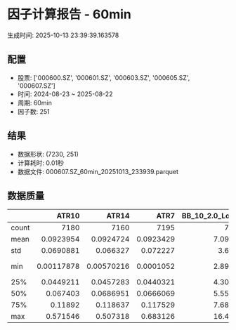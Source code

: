 # 因子计算报告 - 60min

生成时间: 2025-10-13 23:39:39.163578

## 配置

- 股票: ['000600.SZ', '000601.SZ', '000603.SZ', '000605.SZ', '000607.SZ']
- 时间: 2024-08-23 ~ 2025-08-22
- 周期: 60min
- 因子数: 251

## 结果

- 数据形状: (7230, 251)
- 计算耗时: 0.01秒
- 数据文件: 000607.SZ_60min_20251013_233939.parquet

## 数据质量

|       |         ATR10 |         ATR14 |         ATR7 |   BB_10_2.0_Lower |   BB_10_2.0_Middle |   BB_10_2.0_Upper |   BB_10_2.0_Width |   BB_15_2.0_Lower |   BB_15_2.0_Middle |   BB_15_2.0_Upper |   BB_15_2.0_Width |   BB_20_2.0_Lower |   BB_20_2.0_Middle |   BB_20_2.0_Upper |   BB_20_2.0_Width |    BOLB_20 |      CCI10 |      CCI14 |      CCI20 |      EMA12 |      EMA15 |      EMA20 |       EMA3 |       EMA5 |       EMA8 |    FIXLB10 |     FIXLB3 |     FIXLB5 |     FIXLB8 |     FMAX10 |     FMAX15 |     FMAX20 |      FMAX5 |    FMEAN10 |    FMEAN15 |    FMEAN20 |     FMEAN5 |     FMIN10 |     FMIN15 |     FMIN20 |      FMIN5 |     FSTD10 |     FSTD15 |     FSTD20 |      FSTD5 |    LEXLB10 |     LEXLB3 |     LEXLB5 |     LEXLB8 |       MA10 |       MA15 |       MA20 |        MA3 |        MA5 |        MA8 |          MACD |   MACD_12_26_9 |   MACD_6_13_4 |   MACD_8_17_5 |      MACD_HIST |   MACD_SIGNAL |   MEANLB10 |    MEANLB3 |    MEANLB5 |    MEANLB8 |       MSTD10 |       MSTD15 |        MSTD5 |     Momentum1 |    Momentum10 |    Momentum12 |    Momentum15 |    Momentum20 |     Momentum3 |     Momentum5 |     Momentum8 |              OBV |   OBV_SMA10 |   OBV_SMA15 |   OBV_SMA20 |   OBV_SMA5 |   Position10 |   Position12 |   Position15 |   Position20 |   Position25 |   Position30 |   Position5 |   Position8 |       RAND |     RANDNX |      RANDX |      RPROB |    RPROBCX |    RPROBNX |     RPROBX |       RSI |      RSI10 |     RSI14 |       RSI7 |       STCX |          STOCH |    STOCH_10_14 |    STOCH_14_20 |     STOCH_7_10 |        STX |   TA_ADXR_14 |   TA_ADX_14 |   TA_APO_fastperiod12_matype0_slowperiod26 |   TA_AROONOSC_14 |   TA_AROON_14_down |   TA_AROON_14_up |   TA_CCI_14 |   TA_CDL2CROWS |   TA_CDL3BLACKCROWS |   TA_CDL3INSIDE |   TA_CDL3LINESTRIKE |   TA_CDL3OUTSIDE |   TA_CDL3STARSINSOUTH |   TA_CDL3WHITESOLDIERS |   TA_CDLABANDONEDBABY |   TA_CDLADVANCEBLOCK |   TA_CDLBELTHOLD |   TA_CDLBREAKAWAY |   TA_CDLCLOSINGMARUBOZU |   TA_CDLCONCEALBABYSWALL |   TA_CDLCOUNTERATTACK |   TA_CDLDARKCLOUDCOVER |   TA_CDLDOJI |   TA_CDLDOJISTAR |   TA_CDLDRAGONFLYDOJI |   TA_CDLENGULFING |   TA_CDLEVENINGDOJISTAR |   TA_CDLEVENINGSTAR |   TA_CDLGAPSIDESIDEWHITE |   TA_CDLGRAVESTONEDOJI |   TA_CDLHAMMER |   TA_CDLHANGINGMAN |   TA_CDLHARAMI |   TA_CDLHARAMICROSS |   TA_CDLHIGHWAVE |   TA_CDLHIKKAKE |   TA_CDLHOMINGPIGEON |   TA_CDLIDENTICAL3CROWS |   TA_CDLINNECK |   TA_CDLINVERTEDHAMMER |   TA_CDLKICKING |   TA_CDLKICKINGBYLENGTH |   TA_CDLLADDERBOTTOM |   TA_CDLLONGLEGGEDDOJI |   TA_CDLLONGLINE |   TA_CDLMARUBOZU |   TA_CDLMATCHINGLOW |   TA_CDLMATHOLD |   TA_CDLMORNINGDOJISTAR |   TA_CDLMORNINGSTAR |   TA_CDLONNECK |   TA_CDLPIERCING |   TA_CDLRICKSHAWMAN |   TA_CDLRISEFALL3METHODS |   TA_CDLSEPARATINGLINES |   TA_CDLSHOOTINGSTAR |   TA_CDLSHORTLINE |   TA_CDLSPINNINGTOP |   TA_CDLSTALLEDPATTERN |   TA_CDLSTICKSANDWICH |   TA_CDLTAKURI |   TA_CDLTASUKIGAP |   TA_CDLTHRUSTING |   TA_CDLTRISTAR |   TA_CDLUNIQUE3RIVER |   TA_CDLUPSIDEGAP2CROWS |   TA_CDLXSIDEGAP3METHODS |   TA_DEMA_10 |   TA_DEMA_20 |   TA_DEMA_5 |   TA_DX_14 |   TA_EMA_10 |   TA_EMA_20 |   TA_EMA_30 |   TA_EMA_5 |   TA_EMA_60 |   TA_KAMA_10 |   TA_KAMA_20 |   TA_MFI_14 |   TA_MIDPRICE_10 |   TA_MIDPRICE_20 |   TA_MIDPRICE_5 |   TA_MOM_10 |   TA_ROCP_10 |   TA_ROCR100_10 |   TA_ROCR_10 |   TA_ROC_10 |   TA_RSI_14 |     TA_SAR |   TA_SMA_10 |   TA_SMA_20 |   TA_SMA_30 |   TA_SMA_5 |   TA_SMA_60 |   TA_STOCHF_D |   TA_STOCHF_K |   TA_STOCHRSI_fastd_period3_fastk_period5_timeperiod14_D |   TA_STOCHRSI_fastd_period3_fastk_period5_timeperiod14_K |   TA_STOCH_D |   TA_STOCH_K |   TA_T3_10 |   TA_T3_20 |    TA_T3_5 |   TA_TEMA_10 |   TA_TEMA_20 |   TA_TEMA_5 |   TA_TRIMA_10 |   TA_TRIMA_20 |   TA_TRIMA_5 |   TA_TRIX_14 |   TA_ULTOSC_timeperiod17_timeperiod214_timeperiod328 |   TA_WILLR_14 |   TA_WMA_10 |   TA_WMA_20 |   TA_WMA_5 |    TRENDLB10 |      TRENDLB3 |     TRENDLB5 |     TRENDLB8 |      Trend10 |      Trend12 |      Trend15 |     Trend20 |     Trend25 |       Trend5 |       Trend8 |     VWAP10 |     VWAP15 |     VWAP20 |     VWAP25 |     VWAP30 |   Volume_Momentum10 |   Volume_Momentum15 |   Volume_Momentum20 |   Volume_Momentum25 |   Volume_Momentum30 |   Volume_Ratio10 |   Volume_Ratio15 |   Volume_Ratio20 |   Volume_Ratio25 |   Volume_Ratio30 |   WILLR14 |   WILLR18 |   WILLR21 |    WILLR9 |
|:------|--------------:|--------------:|-------------:|------------------:|-------------------:|------------------:|------------------:|------------------:|-------------------:|------------------:|------------------:|------------------:|-------------------:|------------------:|------------------:|-----------:|-----------:|-----------:|-----------:|-----------:|-----------:|-----------:|-----------:|-----------:|-----------:|-----------:|-----------:|-----------:|-----------:|-----------:|-----------:|-----------:|-----------:|-----------:|-----------:|-----------:|-----------:|-----------:|-----------:|-----------:|-----------:|-----------:|-----------:|-----------:|-----------:|-----------:|-----------:|-----------:|-----------:|-----------:|-----------:|-----------:|-----------:|-----------:|-----------:|--------------:|---------------:|--------------:|--------------:|---------------:|--------------:|-----------:|-----------:|-----------:|-----------:|-------------:|-------------:|-------------:|--------------:|--------------:|--------------:|--------------:|--------------:|--------------:|--------------:|--------------:|-----------------:|------------:|------------:|------------:|-----------:|-------------:|-------------:|-------------:|-------------:|-------------:|-------------:|------------:|------------:|-----------:|-----------:|-----------:|-----------:|-----------:|-----------:|-----------:|----------:|-----------:|----------:|-----------:|-----------:|---------------:|---------------:|---------------:|---------------:|-----------:|-------------:|------------:|-------------------------------------------:|-----------------:|-------------------:|-----------------:|------------:|---------------:|--------------------:|----------------:|--------------------:|-----------------:|----------------------:|-----------------------:|----------------------:|---------------------:|-----------------:|------------------:|------------------------:|-------------------------:|----------------------:|-----------------------:|-------------:|-----------------:|----------------------:|------------------:|------------------------:|--------------------:|-------------------------:|-----------------------:|---------------:|-------------------:|---------------:|--------------------:|-----------------:|----------------:|---------------------:|------------------------:|---------------:|-----------------------:|----------------:|------------------------:|---------------------:|-----------------------:|-----------------:|-----------------:|--------------------:|----------------:|------------------------:|--------------------:|---------------:|-----------------:|--------------------:|-------------------------:|------------------------:|---------------------:|------------------:|--------------------:|-----------------------:|----------------------:|---------------:|------------------:|------------------:|----------------:|---------------------:|------------------------:|-------------------------:|-------------:|-------------:|------------:|-----------:|------------:|------------:|------------:|-----------:|------------:|-------------:|-------------:|------------:|-----------------:|-----------------:|----------------:|------------:|-------------:|----------------:|-------------:|------------:|------------:|-----------:|------------:|------------:|------------:|-----------:|------------:|--------------:|--------------:|---------------------------------------------------------:|---------------------------------------------------------:|-------------:|-------------:|-----------:|-----------:|-----------:|-------------:|-------------:|------------:|--------------:|--------------:|-------------:|-------------:|-----------------------------------------------------:|--------------:|------------:|------------:|-----------:|-------------:|--------------:|-------------:|-------------:|-------------:|-------------:|-------------:|------------:|------------:|-------------:|-------------:|-----------:|-----------:|-----------:|-----------:|-----------:|--------------------:|--------------------:|--------------------:|--------------------:|--------------------:|-----------------:|-----------------:|-----------------:|-----------------:|-----------------:|----------:|----------:|----------:|----------:|
| count | 7180          | 7160          | 7195         |        7185       |         7185       |        7185       |        7185       |        7160       |         7160       |        7160       |        7160       |        7135       |         7135       |        7135       |        7135       | 7230       | 7140       | 7100       | 7040       | 7230       | 7230       | 7230       | 7230       | 7230       | 7230       | 7230       | 7230       | 7230       | 7230       | 7185       | 7160       | 7135       | 7210       | 7230       | 7230       | 7230       | 7230       | 7230       | 7230       | 7230       | 7230       | 7230       | 7230       | 7230       | 7230       | 7230       | 7230       | 7230       | 7230       | 7185       | 7160       | 7135       | 7220       | 7210       | 7195       | 7065          |  7065          | 7155          | 7130          | 7065           | 7065          | 7230       | 7230       | 7230       | 7230       | 7185         | 7160         | 7210         | 7180          | 7180          | 7180          | 7180          | 7180          | 7180          | 7180          | 7180          |   7230           |  7185       |  7160       |  7135       | 7210       |  7185        |  7175        |  7160        |  7135        |  7110        |  7085        | 7210        | 7195        | 7230       | 7230       | 7230       | 7230       | 7230       | 7230       | 7230       | 7160      | 7180       | 7160      | 7195       | 7230       | 7145           | 7055           | 6975           | 7110           | 7230       |   7095       |  7095       |                                 7175       |       7230       |         7230       |       7230       |  7100       |           7230 |                7230 |     7230        |          7230       |       7230       |          7215         |                   7230 |          7230         |          7230        |      7230        |              7230 |             7230        |                     7230 |            7230       |           7230         |    7230      |      7230        |            7230       |        7230       |             7230        |         7230        |             7230         |             7230       |     7230       |        7230        |    7230        |           7230      |       7230       |      7230       |         7230         |             7230        |   7230         |            7230        |            7230 |                    7230 |         7230         |              7230      |       7230       |     7230         |          7230       |            7230 |             7230        |         7230        |   7230         |     7230         |          7230       |                     7230 |             7230        |          7230        |         7230      |          7230       |             7230       |            7230       |     7230       |      7230         |        7230       |    7230         |                 7230 |                    7230 |             7230         |   7230       |   7230       |  7230       | 7230       |  7230       |  7230       |  7230       | 7230       |  7230       |   7185       |   7135       |  7230       |       7230       |       7230       |      7230       |  7230       |   7230       |      7230       |   7230       | 7180        |   7160      | 7230       |  7185       |  7135       |  7085       | 7210       |  6935       |    7230       |    7230       |                                               7230       |                                               7230       |   7230       |   7230       | 7230       | 7230       | 7230       |   7230       |   7230       |  7230       |    7185       |    7135       |   7210       |   7230       |                                           7230       |     7165      |  7185       |  7135       | 7210       | 7185         | 7220          | 7210         | 7195         | 7185         | 7175         | 7160         | 7135        | 7110        | 7210         | 7195         | 7135       | 7135       | 7135       | 7135       | 7135       |       7180          |       7180          |       7180          |       7180          |       7180          |       7230       |       7230       |       7230       |       7230       |       7230       | 7165      | 7145      | 7130      | 7190      |
| mean  |    0.0923954  |    0.0924724  |    0.0923429 |           7.09808 |            7.11479 |           7.13151 |           7.11479 |           7.09525 |            7.11629 |           7.13734 |           7.11629 |           7.09316 |            7.11791 |           7.14266 |           7.11791 |    7.11232 |    5.96618 |    7.09701 |    7.98027 |    7.10065 |    7.09754 |    7.09237 |    7.11017 |    7.10803 |    7.10485 |    7.11232 |    7.11232 |    7.11232 |    7.11232 |    7.11479 |    7.11629 |    7.11791 |    7.11341 |    7.11232 |    7.11232 |    7.11232 |    7.11232 |    7.11232 |    7.11232 |    7.11232 |    7.11232 |    7.11232 |    7.11232 |    7.11232 |    7.11232 |    7.11232 |    7.11232 |    7.11232 |    7.11232 |    7.11479 |    7.11629 |    7.11791 |    7.11287 |    7.11341 |    7.11423 |    0.0148093  |     0.0148093  |    0.00741481 |    0.0095122  |    0.00013635  |    0.0146729  |    7.11232 |    7.11232 |    7.11232 |    7.11232 |    0.0880887 |    0.108913  |    0.0606948 |    0.00407777 |    0.00407777 |    0.00407777 |    0.00407777 |    0.00407777 |    0.00407777 |    0.00407777 |    0.00407777 |      1.61054e+06 |     7.11479 |     7.11629 |     7.11791 |    7.11341 |     0.492418 |     0.491486 |     0.491146 |     0.490916 |     0.489681 |     0.489208 |    0.491782 |    0.492579 |    7.11232 |    7.11232 |    7.11232 |    7.11232 |    7.11232 |    7.11232 |    7.11232 |   51.602  |   51.544   |   51.602  |   51.4867  |    7.11232 |   49.1427      |   49.0892      |   48.7881      |   49.2325      |    7.11232 |     28.679   |    28.679   |                                    7.11538 |          7.11232 |            7.11232 |          7.11232 |     7.09701 |              0 |                   0 |       -0.152144 |             0       |         -1.06501 |            51.2133    |                      0 |            -0.0138313 |            -0.373444 |        -0.248963 |                 0 |                0.304288 |                        0 |               0       |             -0.0414938 |      30.4288 |        -0.401107 |               1.56293 |          -4.44813 |               -0.235131 |           -0.262794 |                0.0968188 |                1.07884 |        1.70124 |          -0.843707 |      -0.907331 |             -1.1314 |          6.80498 |         1.00968 |            0.0138313 |               -0.055325 |     -0.0276625 |               0.525588 |               0 |                       0 |            0.0276625 |                11.5768 |         -1.02351 |       -0.0276625 |             1.02351 |               0 |                0.179806 |            0.248963 |     -0.0276625 |        0.0276625 |             7.13693 |                        0 |               -0.788382 |            -0.207469 |           18.0775 |             6.36238 |               -0.11065 |               0.11065 |        1.53527 |        -0.0138313 |          -0.11065 |       0.0138313 |                    0 |                       0 |               -0.0276625 |      7.10274 |      7.09237 |     7.10803 |    7.11232 |     7.10274 |     7.09237 |     7.0821  |    7.10803 |     7.05136 |      7.11479 |      7.11791 |     7.11232 |          7.11232 |          7.11232 |         7.11232 |     7.11232 |      7.11232 |         7.11232 |      7.11232 |    0.407777 |     51.602  |    7.11232 |     7.11479 |     7.11791 |     7.12135 |    7.11341 |     7.13202 |       7.11232 |       7.11232 |                                                  7.11232 |                                                  7.11232 |      7.11232 |      7.11232 |    7.11232 |    7.11232 |    7.11232 |      7.10274 |      7.09237 |     7.10803 |       7.11479 |       7.11791 |      7.11341 |      7.11232 |                                              7.11232 |      -50.3824 |     7.11479 |     7.11791 |    7.11341 |    0.0602745 |    0.00430427 |    0.0206806 |    0.0483106 |    0.0602745 |    0.0707924 |    0.0812279 |    0.102985 |    0.120517 |    0.0206806 |    0.0483106 |    7.08421 |    7.08421 |    7.08421 |    7.08421 |    7.08421 |          0.00407777 |          0.00407777 |          0.00407777 |          0.00407777 |          0.00407777 |          7.11232 |          7.11232 |          7.11232 |          7.11232 |          7.11232 |  -50.3824 |  -50.4474 |  -50.5419 |  -50.1845 |
| std   |    0.0690881  |    0.066327   |    0.072227  |           3.6641  |            3.67257 |           3.68111 |           3.67257 |           3.66037 |            3.67092 |           3.68159 |           3.67092 |           3.65694 |            3.66924 |           3.6817  |           3.66924 |    3.67554 |   88.9902  |   90.703   |   93.4659  |    3.66752 |    3.66536 |    3.66178 |    3.67396 |    3.67254 |    3.6704  |    3.67554 |    3.67554 |    3.67554 |    3.67554 |    3.67257 |    3.67092 |    3.66924 |    3.67415 |    3.67554 |    3.67554 |    3.67554 |    3.67554 |    3.67554 |    3.67554 |    3.67554 |    3.67554 |    3.67554 |    3.67554 |    3.67554 |    3.67554 |    3.67554 |    3.67554 |    3.67554 |    3.67554 |    3.67257 |    3.67092 |    3.66924 |    3.67479 |    3.67415 |    3.67321 |    0.119576   |     0.119576   |    0.084228   |    0.0949646  |    0.0357858   |    0.112696   |    3.67554 |    3.67554 |    3.67554 |    3.67554 |    0.100643  |    0.122682  |    0.0788046 |    0.040937   |    0.040937   |    0.040937   |    0.040937   |    0.040937   |    0.040937   |    0.040937   |    0.040937   |      1.99636e+06 |     3.67257 |     3.67092 |     3.66924 |    3.67415 |     0.296809 |     0.296853 |     0.296484 |     0.297093 |     0.296466 |     0.296173 |    0.29836  |    0.297294 |    3.67554 |    3.67554 |    3.67554 |    3.67554 |    3.67554 |    3.67554 |    3.67554 |   14.1871 |   16.4272  |   14.1871 |   19.1918  |    3.67554 |   27.8675      |   19.5813      |   19.3747      |   19.9117      |    3.67554 |     12.3917  |    12.3917  |                                    3.67192 |          3.67554 |            3.67554 |          3.67554 |    90.703   |              0 |                   0 |        9.18473  |             2.35229 |         13.1065  |            27.555     |                      0 |             1.17606   |             6.10001  |        37.1177   |                 0 |               31.6454   |                        0 |               1.66332 |              2.03672   |      46.0137 |        14.0589   |              12.4045  |          31.6157  |                4.84367  |            5.11996  |                8.87917   |               10.3312  |       12.9326  |           9.14715  |      32.6495   |             25.3064 |         31.789   |        36.2181  |            1.17606   |                2.35164  |      1.66309   |               7.23117  |               0 |                       0 |            1.66309   |                31.9968 |         36.1221  |       18.7446    |            10.0657  |               0 |                4.23684  |            4.98375  |      1.66309   |        1.66309   |            25.7459  |                        0 |                9.44955  |             4.55046  |           50.952  |            38.2335  |                3.3248  |               3.3248  |       12.296   |         2.6299    |           3.3248  |       3.11176   |                    0 |                       0 |                2.88082   |      3.66896 |      3.66178 |     3.67254 |    3.67554 |     3.66896 |     3.66178 |     3.65476 |    3.67254 |     3.63466 |      3.67257 |      3.66924 |     3.67554 |          3.67554 |          3.67554 |         3.67554 |     3.67554 |      3.67554 |         3.67554 |      3.67554 |    4.0937   |     14.1871 |    3.67554 |     3.67257 |     3.66924 |     3.6659  |    3.67415 |     3.65682 |       3.67554 |       3.67554 |                                                  3.67554 |                                                  3.67554 |      3.67554 |      3.67554 |    3.67554 |    3.67554 |    3.67554 |      3.66896 |      3.66178 |     3.67254 |       3.67257 |       3.66924 |      3.67415 |      3.67554 |                                              3.67554 |       29.6722 |     3.67257 |     3.66924 |    3.67415 |    1.19833   |    0.843751   |    1.02125   |    1.15213   |    1.19833   |    1.23253   |    1.26298   |    1.3023   |    1.33191  |    1.02125   |    1.15213   |    3.6861  |    3.6861  |    3.6861  |    3.6861  |    3.6861  |          0.040937   |          0.040937   |          0.040937   |          0.040937   |          0.040937   |          3.67554 |          3.67554 |          3.67554 |          3.67554 |          3.67554 |   29.6722 |   29.7029 |   29.7077 |   29.6743 |
| min   |    0.00117878 |    0.00570216 |    0.0001052 |           2.89665 |            2.902   |           2.90735 |           2.902   |           2.90945 |            2.91533 |           2.92122 |           2.91533 |           2.91401 |            2.9195  |           2.92499 |           2.9195  |    2.87    | -413.495   | -460.317   | -526.819   |    2.89911 |    2.90335 |    2.90797 |    2.8753  |    2.88155 |    2.8906  |    2.87    |    2.87    |    2.87    |    2.87    |    2.902   |    2.91533 |    2.9195  |    2.88    |    2.87    |    2.87    |    2.87    |    2.87    |    2.87    |    2.87    |    2.87    |    2.87    |    2.87    |    2.87    |    2.87    |    2.87    |    2.87    |    2.87    |    2.87    |    2.87    |    2.902   |    2.91533 |    2.9195  |    2.87333 |    2.88    |    2.89375 |   -0.792317   |    -0.792317   |   -0.570914   |   -0.647003   |   -0.345516    |   -0.70953    |    2.87    |    2.87    |    2.87    |    2.87    |    0         |    0         |    0         |   -0.190476   |   -0.190476   |   -0.190476   |   -0.190476   |   -0.190476   |   -0.190476   |   -0.190476   |   -0.190476   |     -2.38767e+06 |     2.902   |     2.91533 |     2.9195  |    2.88    |     0        |     0        |     0        |     0        |     0        |     0        |    0        |    0        |    2.87    |    2.87    |    2.87    |    2.87    |    2.87    |    2.87    |    2.87    |    8.2581 |    4.09779 |    8.2581 |    1.53068 |    2.87    |   -1.23235e-13 |   -9.54157e-14 |    1.42109e-15 |   -1.12765e-13 |    2.87    |      7.91266 |     7.91266 |                                    2.91    |          2.87    |            2.87    |          2.87    |  -460.317   |              0 |                   0 |     -100        |          -100       |       -100       |             0.0381123 |                      0 |          -100         |          -100        |      -100        |                 0 |             -100        |                        0 |            -100       |           -100         |       0      |      -100        |               0       |        -100       |             -100        |         -100        |             -100         |                0       |        0       |        -100        |    -100        |           -100      |       -100       |      -200       |            0         |             -100        |   -100         |               0        |               0 |                       0 |            0         |                 0      |       -100       |     -100         |             0       |               0 |                0        |            0        |   -100         |        0         |             0       |                        0 |             -100        |          -100        |         -100      |          -100       |             -100       |               0       |        0       |      -100         |        -100       |    -100         |                    0 |                       0 |             -100         |      2.89535 |      2.90797 |     2.88155 |    2.87    |     2.89535 |     2.90797 |     2.91272 |    2.88155 |     2.91708 |      2.902   |      2.9195  |     2.87    |          2.87    |          2.87    |         2.87    |     2.87    |      2.87    |         2.87    |      2.87    |  -19.0476   |      8.2581 |    2.87    |     2.902   |     2.9195  |     2.936   |    2.88    |     3.011   |       2.87    |       2.87    |                                                  2.87    |                                                  2.87    |      2.87    |      2.87    |    2.87    |    2.87    |    2.87    |      2.89535 |      2.90797 |     2.88155 |       2.902   |       2.9195  |      2.88    |      2.87    |                                              2.87    |     -100      |     2.902   |     2.9195  |    2.88    |   -2.82728   |   -1.1547     |   -1.78885   |   -2.46157   |   -2.82728   |   -3.14683   |   -3.46367   |   -4.02247  |   -4.08953  |   -1.78885   |   -2.46157   |    0       |    0       |    0       |    0       |    0       |         -0.190476   |         -0.190476   |         -0.190476   |         -0.190476   |         -0.190476   |          2.87    |          2.87    |          2.87    |          2.87    |          2.87    | -100      | -100      | -100      | -100      |
| 25%   |    0.0449211  |    0.0457283  |    0.0440321 |           4.30496 |            4.317   |           4.32888 |           4.317   |           4.30007 |            4.312   |           4.32741 |           4.312   |           4.29367 |            4.30775 |           4.32706 |           4.30775 |    4.3125  |  -56.594   |  -54.6375  |  -52.4168  |    4.31054 |    4.31029 |    4.30694 |    4.31435 |    4.31774 |    4.31852 |    4.3125  |    4.3125  |    4.3125  |    4.3125  |    4.317   |    4.312   |    4.30775 |    4.316   |    4.3125  |    4.3125  |    4.3125  |    4.3125  |    4.3125  |    4.3125  |    4.3125  |    4.3125  |    4.3125  |    4.3125  |    4.3125  |    4.3125  |    4.3125  |    4.3125  |    4.3125  |    4.3125  |    4.317   |    4.312   |    4.30775 |    4.31667 |    4.316   |    4.31875 |   -0.0317021  |    -0.0317021  |   -0.0224715  |   -0.0256611  |   -0.0102269   |   -0.0301409  |    4.3125  |    4.3125  |    4.3125  |    4.3125  |    0.0308401 |    0.0382598 |    0.0192354 |   -0.014462   |   -0.014462   |   -0.014462   |   -0.014462   |   -0.014462   |   -0.014462   |   -0.014462   |   -0.014462   | 350761           |     4.317   |     4.312   |     4.30775 |    4.316   |     0.230769 |     0.230769 |     0.230769 |     0.228571 |     0.226738 |     0.223776 |    0.230769 |    0.230769 |    4.3125  |    4.3125  |    4.3125  |    4.3125  |    4.3125  |    4.3125  |    4.3125  |   41.9191 |   40.0243  |   41.9191 |   37.5573  |    4.3125  |   24.433       |   34.8069      |   33.507       |   34.4526      |    4.3125  |     19.0434  |    19.0434  |                                    4.31667 |          4.3125  |            4.3125  |          4.3125  |   -54.6375  |              0 |                   0 |        0        |             0       |          0       |            28.2127    |                      0 |             0         |             0        |         0        |                 0 |                0        |                        0 |               0       |              0         |       0      |         0        |               0       |           0       |                0        |            0        |                0         |                0       |        0       |           0        |       0        |              0      |          0       |         0       |            0         |                0        |      0         |               0        |               0 |                       0 |            0         |                 0      |          0       |        0         |             0       |               0 |                0        |            0        |      0         |        0         |             0       |                        0 |                0        |             0        |            0      |             0       |                0       |               0       |        0       |         0         |           0       |       0         |                    0 |                       0 |                0         |      4.31411 |      4.30694 |     4.31774 |    4.3125  |     4.31411 |     4.30694 |     4.30708 |    4.31774 |     4.28295 |      4.317   |      4.30775 |     4.3125  |          4.3125  |          4.3125  |         4.3125  |     4.3125  |      4.3125  |         4.3125  |      4.3125  |   -1.4462   |     41.9191 |    4.3125  |     4.317   |     4.30775 |     4.314   |    4.316   |     4.31908 |       4.3125  |       4.3125  |                                                  4.3125  |                                                  4.3125  |      4.3125  |      4.3125  |    4.3125  |    4.3125  |    4.3125  |      4.31411 |      4.30694 |     4.31774 |       4.317   |       4.30775 |      4.316   |      4.3125  |                                              4.3125  |      -76.4706 |     4.317   |     4.30775 |    4.316   |   -0.968163  |   -0.848908   |   -0.908733  |   -0.94868   |   -0.968163  |   -0.965563  |   -0.968401  |   -0.950671 |   -0.952437 |   -0.908733  |   -0.94868   |    4.32115 |    4.32115 |    4.32115 |    4.32115 |    4.32115 |         -0.014462   |         -0.014462   |         -0.014462   |         -0.014462   |         -0.014462   |          4.3125  |          4.3125  |          4.3125  |          4.3125  |          4.3125  |  -76.4706 |  -76.4706 |  -76.9231 |  -76.1905 |
| 50%   |    0.067403   |    0.0686951  |    0.0666069 |           5.55748 |            5.571   |           5.58439 |           5.571   |           5.55564 |            5.57233 |           5.59428 |           5.57233 |           5.55481 |            5.5745  |           5.59361 |           5.5745  |    5.57    |    5.57612 |    5.98895 |    4.58592 |    5.56347 |    5.56037 |    5.5535  |    5.56696 |    5.57086 |    5.56772 |    5.57    |    5.57    |    5.57    |    5.57    |    5.571   |    5.57233 |    5.5745  |    5.569   |    5.57    |    5.57    |    5.57    |    5.57    |    5.57    |    5.57    |    5.57    |    5.57    |    5.57    |    5.57    |    5.57    |    5.57    |    5.57    |    5.57    |    5.57    |    5.57    |    5.571   |    5.57233 |    5.5745  |    5.57    |    5.569   |    5.57125 |    0.00679958 |     0.00679958 |    0.00228936 |    0.00294344 |    0.000594119 |    0.00706511 |    5.57    |    5.57    |    5.57    |    5.57    |    0.0527994 |    0.0661384 |    0.034641  |    0.00141794 |    0.00141794 |    0.00141794 |    0.00141794 |    0.00141794 |    0.00141794 |    0.00141794 |    0.00141794 |      1.00891e+06 |     5.571   |     5.57233 |     5.5745  |    5.569   |     0.5      |     0.5      |     0.493489 |     0.485714 |     0.48575  |     0.493976 |    0.5      |    0.5      |    5.57    |    5.57    |    5.57    |    5.57    |    5.57    |    5.57    |    5.57    |   51.3386 |   51.2655  |   51.3386 |   51.6169  |    5.57    |   49.0606      |   48.4219      |   48.2105      |   48.6972      |    5.57    |     26.1912  |    26.1912  |                                    5.56917 |          5.57    |            5.57    |          5.57    |     5.98895 |              0 |                   0 |        0        |             0       |          0       |            52.1029    |                      0 |             0         |             0        |         0        |                 0 |                0        |                        0 |               0       |              0         |       0      |         0        |               0       |           0       |                0        |            0        |                0         |                0       |        0       |           0        |       0        |              0      |          0       |         0       |            0         |                0        |      0         |               0        |               0 |                       0 |            0         |                 0      |          0       |        0         |             0       |               0 |                0        |            0        |      0         |        0         |             0       |                        0 |                0        |             0        |            0      |             0       |                0       |               0       |        0       |         0         |           0       |       0         |                    0 |                       0 |                0         |      5.56619 |      5.5535  |     5.57086 |    5.57    |     5.56619 |     5.5535  |     5.53384 |    5.57086 |     5.47335 |      5.571   |      5.5745  |     5.57    |          5.57    |          5.57    |         5.57    |     5.57    |      5.57    |         5.57    |      5.57    |    0.141794 |     51.3386 |    5.57    |     5.571   |     5.5745  |     5.57233 |    5.569   |     5.57683 |       5.57    |       5.57    |                                                  5.57    |                                                  5.57    |      5.57    |      5.57    |    5.57    |    5.57    |    5.57    |      5.56619 |      5.5535  |     5.57086 |       5.571   |       5.5745  |      5.569   |      5.57    |                                              5.57    |      -50      |     5.571   |     5.5745  |    5.569   |    0.0790569 |    0          |    0         |    0.0872278 |    0.0790569 |    0.0892805 |    0.102182  |    0.116404 |    0.111298 |    0         |    0.0872278 |    5.57395 |    5.57395 |    5.57395 |    5.57395 |    5.57395 |          0.00141794 |          0.00141794 |          0.00141794 |          0.00141794 |          0.00141794 |          5.57    |          5.57    |          5.57    |          5.57    |          5.57    |  -50      |  -50.9804 |  -51.1628 |  -50      |
| 75%   |    0.11892    |    0.118637   |    0.117529  |           7.68561 |            7.698   |           7.71463 |           7.698   |           7.67366 |            7.69267 |           7.71445 |           7.69267 |           7.66934 |            7.68775 |           7.71375 |           7.68775 |    7.68    |   66.0193  |   64.8153  |   66.3944  |    7.68962 |    7.68656 |    7.67346 |    7.69297 |    7.69333 |    7.69008 |    7.68    |    7.68    |    7.68    |    7.68    |    7.698   |    7.69267 |    7.68775 |    7.7     |    7.68    |    7.68    |    7.68    |    7.68    |    7.68    |    7.68    |    7.68    |    7.68    |    7.68    |    7.68    |    7.68    |    7.68    |    7.68    |    7.68    |    7.68    |    7.68    |    7.698   |    7.69267 |    7.68775 |    7.69417 |    7.7     |    7.70375 |    0.0428146  |     0.0428146  |    0.0267145  |    0.0317076  |    0.0121978   |    0.0416667  |    7.68    |    7.68    |    7.68    |    7.68    |    0.102394  |    0.127627  |    0.068775  |    0.0178571  |    0.0178571  |    0.0178571  |    0.0178571  |    0.0178571  |    0.0178571  |    0.0178571  |    0.0178571  |      2.11923e+06 |     7.698   |     7.69267 |     7.68775 |    7.7     |     0.745098 |     0.75     |     0.75     |     0.75     |     0.745763 |     0.744966 |    0.75     |    0.75     |    7.68    |    7.68    |    7.68    |    7.68    |    7.68    |    7.68    |    7.68    |   60.6096 |   62.5234  |   60.6096 |   64.7692  |    7.68    |   73.3333      |   63.4407      |   63.2719      |   63.809       |    7.68    |     35.6926  |    35.6926  |                                    7.6975  |          7.68    |            7.68    |          7.68    |    64.8153  |              0 |                   0 |        0        |             0       |          0       |            73.6043    |                      0 |             0         |             0        |         0        |                 0 |                0        |                        0 |               0       |              0         |     100      |         0        |               0       |           0       |                0        |            0        |                0         |                0       |        0       |           0        |       0        |              0      |          0       |         0       |            0         |                0        |      0         |               0        |               0 |                       0 |            0         |                 0      |          0       |        0         |             0       |               0 |                0        |            0        |      0         |        0         |             0       |                        0 |                0        |             0        |            0      |             0       |                0       |               0       |        0       |         0         |           0       |       0         |                    0 |                       0 |                0         |      7.68789 |      7.67346 |     7.69333 |    7.68    |     7.68789 |     7.67346 |     7.66276 |    7.69333 |     7.64262 |      7.698   |      7.68775 |     7.68    |          7.68    |          7.68    |         7.68    |     7.68    |      7.68    |         7.68    |      7.68    |    1.78571  |     60.6096 |    7.68    |     7.698   |     7.68775 |     7.698   |    7.7     |     7.69892 |       7.68    |       7.68    |                                                  7.68    |                                                  7.68    |      7.68    |      7.68    |    7.68    |    7.68    |    7.68    |      7.68789 |      7.67346 |     7.69333 |       7.698   |       7.68775 |      7.7     |      7.68    |                                              7.68    |      -25      |     7.698   |     7.68775 |    7.7     |    1.05135   |    0.833344   |    0.922719  |    0.999118  |    1.05135   |    1.07189   |    1.10115   |    1.13553  |    1.14598  |    0.922719  |    0.999118  |    7.6726  |    7.6726  |    7.6726  |    7.6726  |    7.6726  |          0.0178571  |          0.0178571  |          0.0178571  |          0.0178571  |          0.0178571  |          7.68    |          7.68    |          7.68    |          7.68    |          7.68    |  -25      |  -24.2424 |  -25      |  -25      |
| max   |    0.571546   |    0.507318   |    0.683126  |          16.4927  |           16.529   |          16.5653  |          16.529   |          16.4444  |           16.478   |          16.5116  |          16.478   |          16.3935  |           16.428   |          16.4625  |          16.428   |   16.74    |  666.663   |  933.326   | 1333.32    |   16.4868  |   16.425   |   16.3644  |   16.7182  |   16.667   |   16.5846  |   16.74    |   16.74    |   16.74    |   16.74    |   16.529   |   16.478   |   16.428   |   16.688   |   16.74    |   16.74    |   16.74    |   16.74    |   16.74    |   16.74    |   16.74    |   16.74    |   16.74    |   16.74    |   16.74    |   16.74    |   16.74    |   16.74    |   16.74    |   16.74    |   16.529   |   16.478   |   16.428   |   16.7333  |   16.688   |   16.5663  |    1.04547    |     1.04547    |    0.725933   |    0.817663   |    0.231857    |    0.940899   |   16.74    |   16.74    |   16.74    |   16.74    |    0.908381  |    1.01755   |    0.913362  |    0.289474   |    0.289474   |    0.289474   |    0.289474   |    0.289474   |    0.289474   |    0.289474   |    0.289474   |      8.37877e+06 |    16.529   |    16.478   |    16.428   |   16.688   |     1        |     1        |     1        |     1        |     1        |     1        |    1        |    1        |   16.74    |   16.74    |   16.74    |   16.74    |   16.74    |   16.74    |   16.74    |   99.0726 |   99.8724  |   99.0726 |  100       |   16.74    |  100           |  100           |  100           |  100           |   16.74    |     77.6107  |    77.6107  |                                   16.515   |         16.74    |           16.74    |         16.74    |   933.326   |              0 |                   0 |      100        |           100       |        100       |           100         |                      0 |             0         |             0        |       100        |                 0 |              100        |                        0 |             100       |              0         |     100      |       100        |             100       |         100       |                0        |            0        |              100         |              100       |      100       |           0        |     100        |            100      |        100       |       200       |          100         |                0        |      0         |             100        |               0 |                       0 |          100         |               100      |        100       |      100         |           100       |               0 |              100        |          100        |      0         |      100         |           100       |                        0 |              100        |             0        |          100      |           100       |                0       |             100       |      100       |       100         |           0       |     100         |                    0 |                       0 |              100         |     16.5335  |     16.3644  |    16.667   |   16.74    |    16.5335  |    16.3644  |    16.2754  |   16.667   |    16.0679  |     16.529   |     16.428   |    16.74    |         16.74    |         16.74    |        16.74    |    16.74    |     16.74    |        16.74    |     16.74    |   28.9474   |     99.0726 |   16.74    |    16.529   |    16.428   |    16.3063  |   16.688   |    16.1523  |      16.74    |      16.74    |                                                 16.74    |                                                 16.74    |     16.74    |     16.74    |   16.74    |   16.74    |   16.74    |     16.5335  |     16.3644  |    16.667   |      16.529   |      16.428   |     16.688   |     16.74    |                                             16.74    |        0      |    16.529   |    16.428   |   16.688   |    2.84605   |    1.1547     |    1.78885   |    2.47487   |    2.84605   |    3.17543   |    3.61478   |    4.24853  |    4.8      |    1.78885   |    2.47487   |   16.4777  |   16.4777  |   16.4777  |   16.4777  |   16.4777  |          0.289474   |          0.289474   |          0.289474   |          0.289474   |          0.289474   |         16.74    |         16.74    |         16.74    |         16.74    |         16.74    |    0      |    0      |    0      |    0      |
